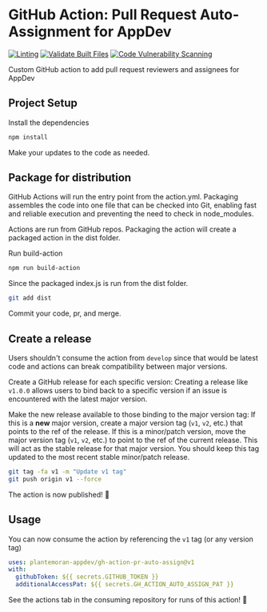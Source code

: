 # GitHub Action: Pull Request Auto-Assignment for AppDev

[![Linting][img-gh-action-lint-badge]][gh-action-lint]
[![Validate Built Files][img-gh-action-vbf-badge]][gh-action-vbf]
[![Code Vulnerability Scanning][img-gh-action-cvs-badge]][gh-action-cvs]

Custom GitHub action to add pull request reviewers and assignees for AppDev

## Project Setup

Install the dependencies

```bash
npm install
```

Make your updates to the code as needed.

## Package for distribution

GitHub Actions will run the entry point from the action.yml.
Packaging assembles the code into one file that can be checked into Git, enabling fast and reliable execution and preventing the need to check in node_modules.

Actions are run from GitHub repos.
Packaging the action will create a packaged action in the dist folder.

Run build-action

```bash
npm run build-action
```

Since the packaged index.js is run from the dist folder.

```bash
git add dist
```

Commit your code, pr, and merge.

## Create a release

Users shouldn't consume the action from `develop` since that would be latest code and actions can break compatibility between major versions.

Create a GitHub release for each specific version:
Creating a release like `v1.0.0` allows users to bind back to a specific version if an issue is encountered with the latest major version.

Make the new release available to those binding to the major version tag:
If this is a **new** major version, create a major version tag (`v1`, `v2`, etc.) that points to the ref of the release.
If this is a minor/patch version, move the major version tag (`v1`, `v2`, etc.) to point to the ref of the current release.
This will act as the stable release for that major version.
You should keep this tag updated to the most recent stable minor/patch release.

```bash
git tag -fa v1 -m "Update v1 tag"
git push origin v1 --force
```

The action is now published! :rocket:

## Usage

You can now consume the action by referencing the `v1` tag (or any version tag)

```yaml
uses: plantemoran-appdev/gh-action-pr-auto-assign@v1
with:
  githubToken: ${{ secrets.GITHUB_TOKEN }}
  additionalAccessPat: ${{ secrets.GH_ACTION_AUTO_ASSIGN_PAT }}
```

See the actions tab in the consuming repository for runs of this action! :rocket:

<!-- reference urls -->

[gh-action-cvs]: ../../../actions/workflows/code-analysis.yml
[gh-action-lint]: ../../../actions/workflows/linting.yaml
[gh-action-vbf]: ../../../actions/workflows/validate-built-files.yaml
[img-gh-action-cvs-badge]: ../../../actions/workflows/code-analysis.yml/badge.svg
[img-gh-action-lint-badge]: ../../../actions/workflows/linting.yaml/badge.svg
[img-gh-action-vbf-badge]: ../../../actions/workflows/validate-built-files.yml/badge.svg
